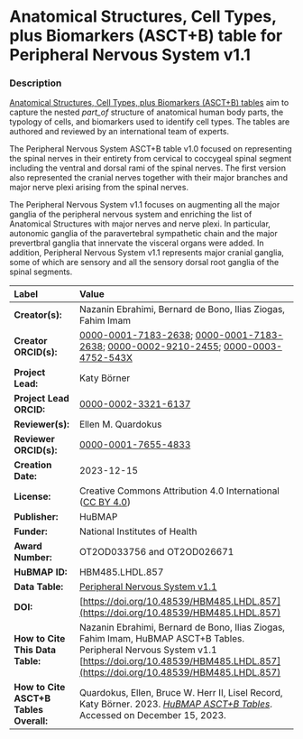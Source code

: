 # Anatomical Structures, Cell Types, plus Biomarkers (ASCT+B) table for Peripheral Nervous System v1.1

### Description
[Anatomical Structures, Cell Types, plus Biomarkers (ASCT+B) tables](https://humanatlas.io/asctb-tables) aim to capture the nested *part_of* structure of anatomical human body parts, the typology of cells, and biomarkers used to identify cell types. The tables are authored and reviewed by an international team of experts.

The Peripheral Nervous System ASCT+B table v1.0 focused on representing the spinal nerves in their entirety from cervical to coccygeal spinal segment including the ventral and dorsal rami of the spinal nerves. The first version also represented the cranial nerves together with their major branches and major nerve plexi arising from the spinal nerves. 

The Peripheral Nervous System v1.1 focuses on augmenting all the major ganglia of the peripheral nervous system and enriching the list of Anatomical Structures with major nerves and nerve plexi. In particular, autonomic ganglia of the paravertebral sympathetic chain and the major prevertbral ganglia that innervate the visceral organs were added. In addition, Peripheral Nervous System v1.1 represents major cranial ganglia, some of which are sensory and all the sensory dorsal root ganglia of the spinal segments. 

| Label | Value |
| :------------- |:-------------|
| **Creator(s):** | Nazanin Ebrahimi, Bernard de Bono, Ilias Ziogas, Fahim Imam |
| **Creator ORCID(s):** | [0000-0001-7183-2638](https://orcid.org/0000-0001-7183-2638); [0000-0001-7183-2638](https://orcid.org/0000-0001-7183-2638); [0000-0002-9210-2455](https://orcid.org/0000-0002-9210-2455); [0000-0003-4752-543X](https://orcid.org/0000-0003-4752-543X) |
| **Project Lead:** | Katy B&ouml;rner |
| **Project Lead ORCID:** | [0000-0002-3321-6137](https://orcid.org/0000-0002-3321-6137) |
| **Reviewer(s):** | Ellen M. Quardokus  |
| **Reviewer ORCID(s):** | [0000-0001-7655-4833](https://orcid.org/0000-0001-7655-4833) |
| **Creation Date:** | 2023-12-15 |
| **License:** | Creative Commons Attribution 4.0 International ([CC BY 4.0](https://creativecommons.org/licenses/by/4.0/)) |
| **Publisher:** | HuBMAP |
| **Funder:** | National Institutes of Health |
| **Award Number:** | OT2OD033756 and OT2OD026671 |
| **HuBMAP ID:** | HBM485.LHDL.857|
| **Data Table:** | [Peripheral Nervous System v1.1](https://cdn.humanatlas.io/hra-releases/v2.0/asct-b/asct-b-vh-peripheral-nervous-system.csv)   |
| **DOI:** | [https://doi.org/10.48539/HBM485.LHDL.857](https://doi.org/10.48539/HBM485.LHDL.857) |
| **How to Cite This Data Table:** | Nazanin Ebrahimi, Bernard de Bono, Ilias Ziogas, Fahim Imam, HuBMAP ASCT+B Tables. Peripheral Nervous System v1.1 [https://doi.org/10.48539/HBM485.LHDL.857](https://doi.org/10.48539/HBM485.LHDL.857)|
| **How to Cite ASCT+B Tables Overall:** | Quardokus, Ellen, Bruce W. Herr II, Lisel Record, Katy B&ouml;rner. 2023. [*HuBMAP ASCT+B Tables*](https://humanatlas.io/asctb-tables). Accessed on December 15, 2023. |

